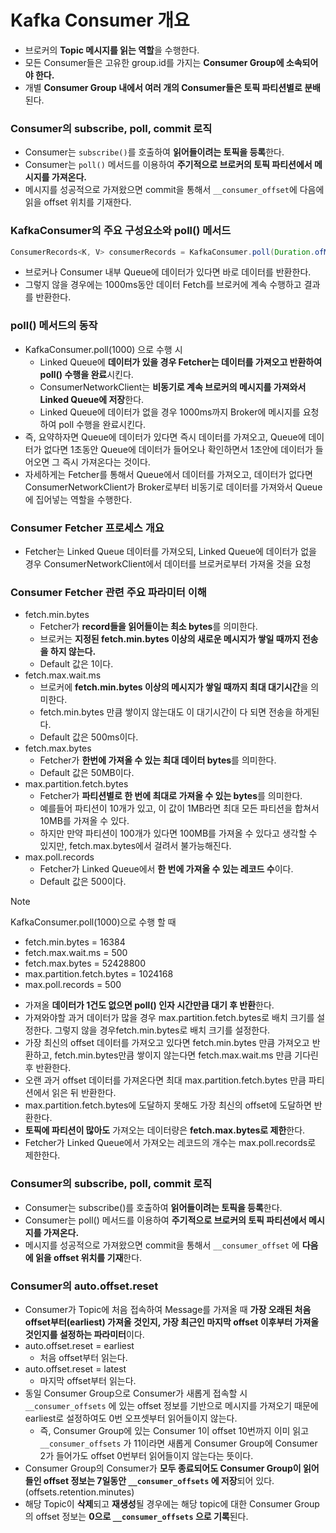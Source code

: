 # Kafka Consumer 개요

- 브로커의 **Topic 메시지를 읽는 역할**을 수행한다.
- 모든 Consumer들은 고유한 group.id를 가지는 **Consumer Group에 소속되어야 한다.**
- 개별 **Consumer Group 내에서 여러 개의 Consumer들은 토픽 파티션별로 분배**된다.

### Consumer의 subscribe, poll, commit 로직

- Consumer는 `subscribe()`를 호출하여 **읽어들이려는 토픽을 등록**한다.
- Consumer는 `poll()` 메서드를 이용하여 **주기적으로 브로커의 토픽 파티션에서 메시지를 가져온다.**
- 메시지를 성공적으로 가져왔으면 commit을 통해서 `__consumer_offset`에 다음에 읽을 offset 위치를 기재한다.

### KafkaConsumer의 주요 구성요소와 poll() 메서드

```java
ConsumerRecords<K, V> consumerRecords = KafkaConsumer.poll(Duration.ofMillis(1000));
```
- 브로커나 Consumer 내부 Queue에 데이터가 있다면 바로 데이터를 반환한다.
- 그렇지 않을 경우에는 1000ms동안 데이터 Fetch를 브로커에 계속 수행하고 결과를 반환한다.

### poll() 메서드의 동작

- KafkaConsumer.poll(1000) 으로 수행 시
	- Linked Queue에 **데이터가 있을 경우 Fetcher는 데이터를 가져오고 반환하여 poll() 수행을 완료**시킨다.
	- ConsumerNetworkClient는 **비동기로 계속 브로커의 메시지를 가져와서 Linked Queue에 저장**한다.
	- Linked Queue에 데이터가 없을 경우 1000ms까지 Broker에 메시지를 요청하여 poll 수행을 완료시킨다.
- 즉, 요약하자면 Queue에 데이터가 있다면 즉시 데이터를 가져오고, Queue에 데이터가 없다면 1초동안 Queue에 데이터가 들어오나 확인하면서 1초안에 데이터가 들어오면 그 즉시 가져온다는 것이다.
- 자세하게는 Fetcher를 통해서 Queue에서 데이터를 가져오고, 데이터가 없다면 ConsumerNetworkClient가 Broker로부터 비동기로 데이터를 가져와서 Queue에 집어넣는 역할을 수행한다.

### Consumer Fetcher 프로세스 개요

- Fetcher는 Linked Queue 데이터를 가져오되, Linked Queue에 데이터가 없을 경우 ConsumerNetworkClient에서 데이터를 브로커로부터 가져올 것을 요청

### Consumer Fetcher 관련 주요 파라미터 이해

- fetch.min.bytes
	- Fetcher가 **record들을 읽어들이는 최소 bytes**를 의미한다.
	- 브로커는 **지정된 fetch.min.bytes 이상의 새로운 메시지가 쌓일 때까지 전송을 하지 않는다.**
	- Default 값은 1이다.
- fetch.max.wait.ms
	- 브로커에 **fetch.min.bytes 이상의 메시지가 쌓일 때까지 최대 대기시간**을 의미한다.
	- fetch.min.bytes 만큼 쌓이지 않는대도 이 대기시간이 다 되면 전송을 하게된다.
	- Default 값은 500ms이다.
- fetch.max.bytes
	- Fetcher가 **한번에 가져올 수 있는 최대 데이터 bytes**를 의미한다.
	- Default 값은 50MB이다.
- max.partition.fetch.bytes
	- Fetcher가 **파티션별로 한 번에 최대로 가져올 수 있는 bytes**를 의미한다.
	- 예를들어 파티션이 10개가 있고, 이 값이 1MB라면 최대 모든 파티션을 합쳐서 10MB를 가져올 수 있다.
	- 하지만 만약 파티션이 100개가 있다면 100MB를 가져올 수 있다고 생각할 수 있지만, fetch.max.bytes에서 걸려서 불가능해진다.
- max.poll.records
	- Fetcher가 Linked Queue에서 **한 번에 가져올 수 있는 레코드 수**이다.
	- Default 값은 500이다.

> [!NOTE]
> KafkaConsumer.poll(1000)으로 수행 할 때
> - fetch.min.bytes = 16384
> - fetch.max.wait.ms = 500
> - fetch.max.bytes = 52428800
> - max.partition.fetch.bytes = 1024168
> - max.poll.records = 500

- 가져올 **데이터가 1건도 없으면 poll() 인자 시간만큼 대기 후 반환**한다.
- 가져와야할 과거 데이터가 많을 경우 max.partition.fetch.bytes로 배치 크기를 설정한다. 그렇지 않을 경우fetch.min.bytes로 배치 크기를 설정한다.
- 가장 최신의 offset 데이터를 가져오고 있다면 fetch.min.bytes 만큼 가져오고 반환하고, fetch.min.bytes만큼 쌓이지 않는다면 fetch.max.wait.ms 만큼 기다린 후 반환한다.
- 오랜 과거 offset 데이터를 가져온다면 최대 max.partition.fetch.bytes 만큼 파티션에서 읽은 뒤 반환한다.
- max.partition.fetch.bytes에 도달하지 못해도 가장 최신의 offset에 도달하면 반환한다.
- **토픽에 파티션이 많아도** 가져오는 데이터량은 **fetch.max.bytes로 제한**한다.
- Fetcher가 Linked Queue에서 가져오는 레코드의 개수는 max.poll.records로 제한한다.

### Consumer의 subscribe, poll, commit 로직

- Consumer는 subscribe()를 호출하여 **읽어들이려는 토픽을 등록**한다.
- Consumer는 poll() 메서드를 이용하여 **주기적으로 브로커의 토픽 파티션에서 메시지를 가져온다.**
- 메시지를 성공적으로 가져왔으면 commit을 통해서 `__consumer_offset` 에 **다음에 읽을 offset 위치를 기재**한다.

### Consumer의 auto.offset.reset

- Consumer가 Topic에 처음 접속하여 Message를 가져올 때 **가장 오래된 처음 offset부터(earliest) 가져올 것인지, 가장 최근인 마지막 offset 이후부터 가져올 것인지를 설정하는 파라미터**이다.
- auto.offset.reset = earliest
	- 처음 offset부터 읽는다.
- auto.offset.reset = latest
	- 마지막 offset부터 읽는다.
- 동일 Consumer Group으로 Consumer가 새롭게 접속할 시 `__consumer_offsets` 에 있는 offset 정보를 기반으로 메시지를 가져오기 때문에 earliest로 설정하여도 0번 오프셋부터 읽어들이지 않는다.
	- 즉, Consumer Group에 있는 Consumer 1이 offset 10번까지 이미 읽고 `__consumer_offsets` 가 11이라면 새롭게 Consumer Group에 Consumer 2가 들어가도 offset 0번부터 읽어들이지 않는다는 뜻이다.
- Consumer Group의 Consumer가 **모두 종료되어도 Consumer Group이 읽어들인 offset 정보는 7일동안 `__consumer_offsets` 에 저장**되어 있다.(offsets.retention.minutes)
- 해당 Topic이 **삭제**되고 **재생성**될 경우에는 해당 topic에 대한 Consumer Group의 offset 정보는 **0으로 `__consumer_offsets` 으로 기록**된다.
